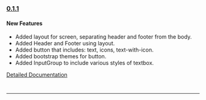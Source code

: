 
### [0.1.1](https://github.com/GeekyAnts/NativeBase/releases/tag/v0.1.1)

#### New Features
* Added layout for screen, separating header and footer from the body.
* Added Header and Footer using layout.
* Added button that includes: text, icons, text-with-icon.
* Added bootstrap themes for button.
* Added InputGroup to include various styles of textbox.


[Detailed Documentation](http://nativebase.io/docs/v0.1.0/)

<hr style="margin-top: 40px">
